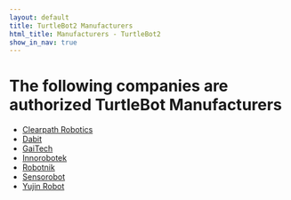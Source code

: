 ```yaml
---
layout: default
title: TurtleBot2 Manufacturers
html_title: Manufacturers - TurtleBot2
show_in_nav: true
---
```


# The following companies are authorized TurtleBot Manufacturers

- <a href="http://www.clearpathrobotics.com/turtlebot_2">Clearpath Robotics</a>
- <a href="http://dabit.industries/">Dabit</a>
- <a href="http://www.gaitech.hk/">GaiTech</a>
- <a href="http://inrobotek.com.tr/Entry.aspx?MenuID=1">Innorobotek</a>
- <a href="http://robotnik.es/en">Robotnik</a>
- <a href="http://www.sensorobots.net/">Sensorobot</a>
- <a href="http://kobuki.yujinrobot.com/">Yujin Robot</a>
